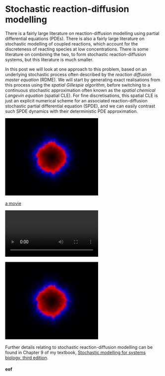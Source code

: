 # Stochastic reaction-diffusion modelling

There is a fairly large literature on reaction-diffusion modelling using partial differential equations (PDEs). There is also a fairly large literature on stochastic modelling of coupled reactions, which account for the discreteness of reacting species at low concentrations. There is some literature on combining the two, to form stochastic reaction-diffusion systems, but this literature is much smaller.

In this post we will look at one approach to this problem, based on an underlying stochastic process often described by the *reaction diffusion master equation* (RDME). We will start by generating exact realisations from this process using the *spatial Gillespie algorithm*, before switching to a continuous stochastic approximation often known as the *spatial chemical Langevin equation* (spatial CLE). For fine discretisations, this spatial CLE is just an explicit numerical scheme for an associated reaction-diffusion stochastic partial differential equation (SPDE), and we can easily contrast such SPDE dynamics with their deterministic PDE approximation.


![a frame](lv-cle.png)

[a movie](lv-cle.mp4)

![a movie as an image](lv-cle.mp4)


[![a frame](lv-cle.png)](lv-cle.mp4)




Further details relating to stochastic reaction-diffusion modelling can be found in Chapter 9 of my textbook, [Stochastic modelling for systems biology, third edition](https://github.com/darrenjw/smfsb).


#### eof

